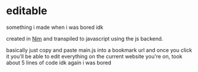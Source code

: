 # editable
something i made when i was bored idk

created in [Nim](https://nim-lang.org) and transpiled to javascript using the js backend.

basically just copy and paste main.js into a bookmark url and once you click it you'll be able to edit everything on the current website you're on, took about 5 lines of code idk again i was bored
